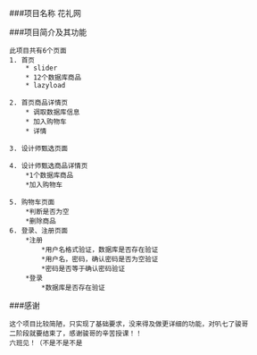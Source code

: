 
###项目名称
    花礼网

###项目简介及其功能

    此项目共有6个页面
    1. 首页
        * slider
        * 12个数据库商品
        * lazyload
       
    2. 首页商品详情页
        * 调取数据库信息
        * 加入购物车
        * 详情

    3. 设计师甄选页面
        
    4. 设计师甄选商品详情页
        *1个数据库商品
        *加入购物车

    5. 购物车页面
        *判断是否为空
        *删除商品
    6. 登录、注册页面
        *注册
            *用户名格式验证，数据库是否存在验证
            *用户名，密码，确认密码是否为空验证
            *密码是否等于确认密码验证
        *登录
            *数据库是否存在验证



###感谢

    这个项目比较简陋，只实现了基础要求，没来得及做更详细的功能，对叭七了骏哥
    二阶段就要结束了，感谢骏哥的辛苦授课！！
    六班见！（不是不是不是
    
    
